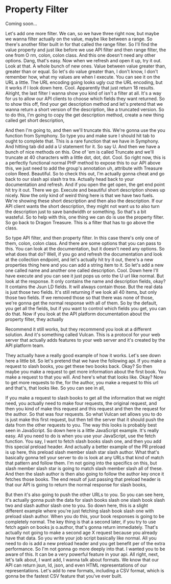 # Property Filter

Coming soon...

Let's add one more filter. We can, so we have three right now, but maybe we wanna
filter actually on the value, maybe like between a range. So there's another filter
built in for that called the range filter. So I'll find the value property and just
like before we use API filter and then range filter, the one from O rm, colon, colon
class. And this one doesn't need any other options. Dang, that's easy. Now when we
refresh and open it up, try it out. Look at that. A whole bunch of new ones. Value
between value greater than, greater than or equal. So let's do value greater than, I
don't know, I don't remember how, what my values are when I execute. You can see it
on the URL a little. The URL encoding going looks ugly cuz the URL encoding, but it
works if I look down here. Cool. Apparently that just return 18 results. Alright, the
last filter I wanna show you kind of isn't a filter at all. It's a way for us to
allow our API clients to choose which fields they want returned. So to show this off,
find your get description method and let's pretend that we wanna return a short
version of the description, like a truncated version. So to do this, I'm going to
copy the get description method, create a new thing called get short description,

And then I'm going to, and then we'll truncate this. We're gonna use the you function
from Symphony. So type you and make sure I should hit tab to ought to complete that.
This is a rare function that we have in Symphony. And hitting tab did add a U
statement for it. So say U. And then we have a bunch of nice methods on this. One of
'em is called Truncate and we'll truncate at 40 characters with a little dot, dot,
dot. Cool. So right now, this is a perfectly functional normal PHP method to expose
this to our API above this, we just need to add the group's annotation uh, attribute
with Treasure colon Reed. Beautiful. So to check this out, I'm actually gonna cheat
and go back to our slash api slash tra tra. Actually head back to your documentation
and refresh. And if you open the get open, the get end point hit try it out. There we
go. Execute and beautiful short description shows up nicely. Now the only kind of
weird thing here is that we have two fuels. We're showing these short description and
then also the description. If our API client wants the short description, they might
not want us to also turn the description just to save bandwidth or something. So
that's a bit wasteful. So to help with this, one thing we can do is use the property
filter. So go back to Dragon Treasure. This is a filter that has to go above the
class.

So type API filter, and then property filter. In this case there's only one of them,
colon, colon class. And there are some options that you can pass to this. You can
look at the documentation, but it doesn't need any options. So what does that do?
Well, if you go and refresh the documentation and look at the collection endpoint,
and let's actually hit try it out, there's a new properties thing here and you can
add a string item to it. So let's add a new one called name and another one called
description. Cool. Down here I'll have execute and you can see it just pops us onto
the U url like normal. But look at the response. It only contains the name and
description fields, okay? It contains the Jsun LD fields. It will always contain
those. But the real data is just those two fields. It's still returning if we look
all 40 items, but only those two fields. If we removed those so that there was none
of those, we're gonna get the normal response with all of them. So by the default,
you get all the fields, but if you want to control which fields you get, you can do
that. Now if you look at the API platform documentation about the property filter,
they actually

Recommend it still works, but they recommend you look at a different solution. And
it's something called Vulcan. This is a protocol for your web server that actually
adds features to your web server and it's created by the API platform team.

They actually have a really good example of how it works. Let's see down here a
little bit. So let's pretend that we have the following api. If you make a request to
slash books, you get these two books back. Okay? So then maybe you make a request to
get more information about the first book. You make a request to that you will. And
here's what that looks like. Okay? Now to get more requests to the, for the author,
you make a request to this url and that's, that looks like. So you can see in all,

If you make a request to slash books to get all the information that we might need,
you actually need to make four requests, the original request, and then you kind of
make this request and this request and then the request for the author. So that was
four requests. So what Vulcan set allows you to do is just make this first request,
but then tell the server that it should push the data from the other requests to you.
The way this looks is probably best seen in JavaScript. So down here is a little
JavaScript example. It's really easy. All you need to do is when you use your
JavaScript, use the fetch function. You say, I want to fetch slash books slash one,
and then you add this special preload header. And actually a better example of the PR
preload is up here, this preload slash member slash star slash author. What that's
basically gonna tell your server to do is look at any URLs that kind of match that
pattern and follow them. I'm not going into the specifics on this, but slash member
slash star is going to match slash member slash all of these. And then the slash
author is then also going to follow the author key once it fetches those books. The
end result of just passing that preload header is that our API is going to return the
normal response for slash books,

But then it's also going to push the other URLs to you. So you can see here, it's
actually gonna push the data for slash books slash one slash book slash two and slash
author slash one to you. So down here, this is a slight different example where
you're just fetching slash book slash one with preload slash author. When you do
this, your book responses is going to be completely normal. The key thing is that a
second later, if you try to use fetch again on books js o.author, that's gonna return
immediately. That's actually not going to make a second age X request because you
already have that data. So you write your job script basically like normal. All you
need to do is add a new preload header and you get benefit per of the extra
performance. So I'm not gonna go more deeply into that. I wanted you to be aware of
this. It can be a very powerful feature in your api. All right, next, let's talk
about, I want add, I wanna talk about formats. We know that our API can return jsun,
ld, json, and even HTML representations of our representations. Let's add to new
formats, including a CSV format, which is gonna be the fastest CSV feature that
you've ever built.

